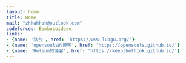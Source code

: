 ```yaml
---
layout: home
title: Home
mail: "zhhahhsh@outlook.com"
codeforces: Bambusoideae
links:
- {name: '洛谷', href: 'https://www.luogu.org/'}
- {name: 'opensouls的博客', href: 'https://opensouls.github.io/'}
- {name: 'Helium的博客', href: 'https://keepthethink.github.io/'}
---
```

